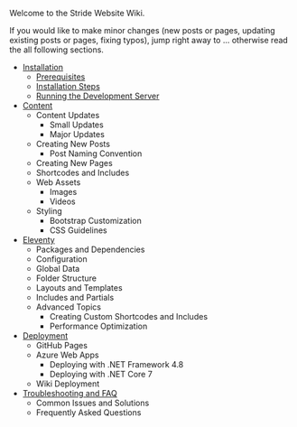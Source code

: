 Welcome to the Stride Website Wiki.

If you would like to make minor changes (new posts or pages, updating existing posts or pages, fixing typos), jump right away to ... otherwise read the all following sections.

- [Installation](Installation)
  - [Prerequisites](Installation#prerequisites)
  - [Installation Steps](Installation#installation-steps)
  - [Running the Development Server](Installation#running-the-development-server)
- [Content](Content)
  - Content Updates
    - Small Updates
    - Major Updates
  - Creating New Posts
    - Post Naming Convention
  - Creating New Pages
  - Shortcodes and Includes
  - Web Assets
    - Images
    - Videos
  - Styling
    - Bootstrap Customization
    - CSS Guidelines
- [Eleventy](Eleventy)
  - Packages and Dependencies
  - Configuration
  - Global Data
  - Folder Structure
  - Layouts and Templates
  - Includes and Partials
  - Advanced Topics
    - Creating Custom Shortcodes and Includes
    - Performance Optimization
- [Deployment](Deployment)
  - GitHub Pages
  - Azure Web Apps
    - Deploying with .NET Framework 4.8
    - Deploying with .NET Core 7
  - Wiki Deployment  
- [Troubleshooting and FAQ](Troubleshooting-and-FAQ)
  - Common Issues and Solutions
  - Frequently Asked Questions